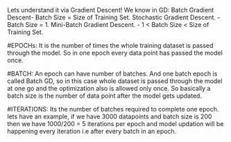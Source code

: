 Lets understand it via Gradient Descent!
We know in GD:
Batch Gradient Descent- Batch Size = Size of Training Set.
Stochastic Gradient Descent. - Batch Size = 1.
Mini-Batch Gradient Descent. - 1 < Batch Size < Size of Training Set.

#EPOCHs: It is the number of times the whole training dataset is passed through the model. 
So in one epoch every data point has passed the model once.

#BATCH: An epoch can have number of batches. And one batch epoch is called Batch GD, 
so in this case whole dataset is passed through the model at one go and the optimization also is allowed only once. 
So basically a batch size is the number of data point after the model gets updated.

#ITERATIONS: Its the number of batches required to complete one epoch. 
lets have an example, if we have 3000 datapoints and batch size is 200 then we have 1000/200 = 5 iterations per epoch and model updation will be happening every iteration 
i.e after every batch in an epoch.
